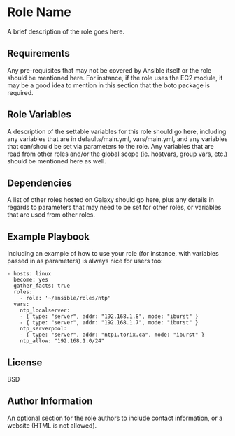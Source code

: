 Role Name
=========

A brief description of the role goes here.

Requirements
------------

Any pre-requisites that may not be covered by Ansible itself or the role should be mentioned here. For instance, if the role uses the EC2 module, it may be a good idea to mention in this section that the boto package is required.

Role Variables
--------------

A description of the settable variables for this role should go here, including any variables that are in defaults/main.yml, vars/main.yml, and any variables that can/should be set via parameters to the role. Any variables that are read from other roles and/or the global scope (ie. hostvars, group vars, etc.) should be mentioned here as well.

Dependencies
------------

A list of other roles hosted on Galaxy should go here, plus any details in regards to parameters that may need to be set for other roles, or variables that are used from other roles.

Example Playbook
----------------

Including an example of how to use your role (for instance, with variables passed in as parameters) is always nice for users too:

    - hosts: linux
      become: yes
      gather_facts: true
      roles:
        - role: '~/ansible/roles/ntp'
      vars:
        ntp_localserver:
        - { type: "server", addr: "192.168.1.8", mode: "iburst" }
        - { type: "server", addr: "192.168.1.7", mode: "iburst" }
        ntp_serverpool:
        - { type: "server", addr: "ntp1.torix.ca", mode: "iburst" }
        ntp_allow: "192.168.1.0/24"

License
-------

BSD

Author Information
------------------

An optional section for the role authors to include contact information, or a website (HTML is not allowed).

